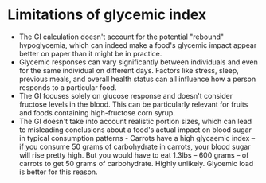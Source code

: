 # Limitations of glycemic index

- The GI calculation doesn't account for the potential "rebound" hypoglycemia, which can indeed make a food's glycemic impact appear better on paper than it might be in practice.
- Glycemic responses can vary significantly between individuals and even for the same individual on different days. Factors like stress, sleep, previous meals, and overall health status can all influence how a person responds to a particular food.
- The GI focuses solely on glucose response and doesn't consider fructose levels in the blood. This can be particularly relevant for fruits and foods containing high-fructose corn syrup.
- The GI doesn't take into account realistic portion sizes, which can lead to misleading conclusions about a food's actual impact on blood sugar in typical consumption patterns - Carrots have a high glycaemic index – if you consume 50 grams of carbohydrate in carrots, your blood sugar will rise pretty high. But you would have to eat 1.3lbs – 600 grams – of carrots to get 50 grams of carbohydrate. Highly unlikely. Glycemic load is better for this reason.
